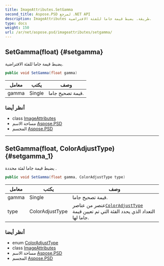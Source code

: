 ```yaml
---
title: ImageAttributes.SetGamma
second_title: Aspose.PSD لمرجع .NET API
description: ImageAttributes طريقة. يضبط قيمة جاما للفئة الافتراضية.
type: docs
weight: 150
url: /ar/net/aspose.psd/imageattributes/setgamma/
---
```

## SetGamma(float) {#setgamma}

يضبط قيمة جاما للفئة الافتراضية.

```csharp
public void SetGamma(float gamma)
```

| معامل | يكتب | وصف |
| --- | --- | --- |
| gamma | Single | قيمة تصحيح جاما. |

### أنظر أيضا

* class [ImageAttributes](../)
* مساحة الاسم [Aspose.PSD](../../imageattributes/)
* المجسم [Aspose.PSD](../../../)

---

## SetGamma(float, ColorAdjustType) {#setgamma_1}

يضبط قيمة جاما لفئة محددة .

```csharp
public void SetGamma(float gamma, ColorAdjustType type)
```

| معامل | يكتب | وصف |
| --- | --- | --- |
| gamma | Single | قيمة تصحيح جاما. |
| type | ColorAdjustType | عنصر من عناصر[`ColorAdjustType`](../../coloradjusttype/) التعداد الذي يحدد الفئة التي تم تعيين قيمة جاما لها. |

### أنظر أيضا

* enum [ColorAdjustType](../../coloradjusttype/)
* class [ImageAttributes](../)
* مساحة الاسم [Aspose.PSD](../../imageattributes/)
* المجسم [Aspose.PSD](../../../)


